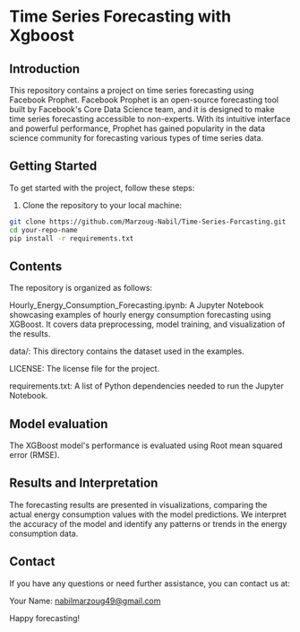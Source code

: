 # Time Series Forecasting with Xgboost

## Introduction

This repository contains a project on time series forecasting using Facebook Prophet. Facebook Prophet is an open-source forecasting tool built by Facebook's Core Data Science team, and it is designed to make time series forecasting accessible to non-experts. With its intuitive interface and powerful performance, Prophet has gained popularity in the data science community for forecasting various types of time series data.

## Getting Started

To get started with the project, follow these steps:

1. Clone the repository to your local machine:

```bash
git clone https://github.com/Marzoug-Nabil/Time-Series-Forcasting.git
cd your-repo-name
pip install -r requirements.txt

```
## Contents
The repository is organized as follows:

Hourly_Energy_Consumption_Forecasting.ipynb: A Jupyter Notebook showcasing examples of hourly energy consumption forecasting using XGBoost. It covers data preprocessing, model training, and visualization of the results.

data/: This directory contains the dataset used in the examples.

LICENSE: The license file for the project.

requirements.txt: A list of Python dependencies needed to run the Jupyter Notebook.

## Model evaluation
The XGBoost model's performance is evaluated using Root mean squared error (RMSE).

## Results and Interpretation
The forecasting results are presented in visualizations, comparing the actual energy consumption values with the model predictions. We interpret the accuracy of the model and identify any patterns or trends in the energy consumption data.

## Contact
If you have any questions or need further assistance, you can contact us at:

Your Name: nabilmarzoug49@gmail.com

Happy forecasting!



